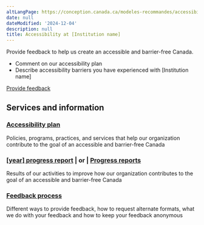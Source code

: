 ```yaml
---
altLangPage: https://conception.canada.ca/modeles-recommandes/accessibilite/accessibilite.html
date: null
dateModified: '2024-12-04'
description: null
title: Accessibility at [Institution name]
---
```


<p>Provide feedback to help us create an accessible and barrier-free Canada.</p>
<ul>
    <li>Comment on our accessibility plan</li>
    <li>Describe accessibility barriers you have experienced with [Institution name]</li>
</ul>
<div><a class="provisional btn btn-call-to-action" href="feedback-form.html">Provide feedback</a></div>
<div class="container">
<section class="gc-srvinfo">
    <h2 class="wb-inv">Services and information</h2>
    <div class="wb-eqht row">
        <div class="col-lg-4 col-md-6">
            <h3><a href="plan.html">Accessibility plan</a></h3>
            <p>Policies, programs, practices, and services that help our organization contribute to the goal of an accessible and barrier-free Canada</p>
        </div>
        <div class="col-lg-4 col-md-6">
            <h3><a href="progress-report.html">[year] progress report</a> | or | <a href="progress-reports-landing.html">Progress reports</a></h3>
            <p>Results of our activities to improve how our organization contributes to the goal of an accessible and barrier-free Canada</p>
        </div>
        <div class="col-lg-4 col-md-6">
            <h3><a href="feedback-process.html">Feedback process</a></h3>
            <p>Different ways to provide feedback, how to request alternate formats, what we do with your feedback and how to keep your feedback anonymous</p>
        </div>
    </div>
</section>
</div>